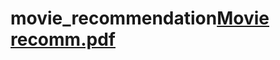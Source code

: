 # movie_recommendation[Movie recomm.pdf](https://github.com/sharanyamanohar/movie_recommendation/files/10930304/Movie.recomm.pdf)
